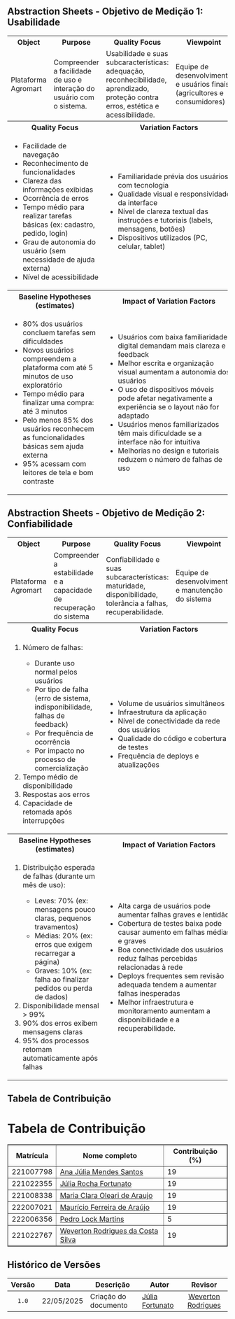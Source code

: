 ## Abstraction Sheets - Objetivo de Medição 1: Usabilidade

<table>
  <tr>
    <th>Object</th>
    <th>Purpose</th>
    <th>Quality Focus</th>
    <th>Viewpoint</th>
  </tr>
  <tr>
    <td>Plataforma Agromart</td>
    <td>Compreender a facilidade de uso e interação do usuário com o sistema.</td>
    <td>Usabilidade e suas subcaracterísticas: adequação, reconhecibilidade, aprendizado, proteção contra erros, estética e acessibilidade.</td>
    <td>Equipe de desenvolvimento e usuários finais (agricultores e consumidores)</td>
  </tr>
  <tr>
    <th colspan="2">Quality Focus</th>
    <th colspan="2">Variation Factors</th>
  </tr>
  <tr>
    <td colspan="2">
        <ul>
            <li>Facilidade de navegação</li>
            <li>Reconhecimento de funcionalidades</li>
            <li>Clareza das informações exibidas</li>
            <li>Ocorrência de erros</li>
            <li>Tempo médio para realizar tarefas básicas (ex: cadastro, pedido, login)</li>
            <li>Grau de autonomia do usuário (sem necessidade de ajuda externa)</li>
            <li>Nível de acessibilidade</li>
        </ul>
    </td>
    <td colspan="2">
        <ul>
            <li>Familiaridade prévia dos usuários com tecnologia</li>
            <li>Qualidade visual e responsividade da interface</li>
            <li>Nível de clareza textual das instruções e tutoriais (labels, mensagens, botões)</li>
            <li>Dispositivos utilizados (PC, celular, tablet)</li>
        </ul>
    </td>
  </tr>
    <tr>
    <th colspan="2">Baseline Hypotheses (estimates)</th>
    <th colspan="2">Impact of Variation Factors</th>
  </tr>
  <tr>
    <td colspan="2">
        <ul>
            <li>80% dos usuários concluem tarefas sem dificuldades</li>
            <li>Novos usuários compreendem a plataforma com até 5 minutos de uso exploratório</li>
            <li>Tempo médio para finalizar uma compra: até 3 minutos</li>
            <li>Pelo menos 85% dos usuários reconhecem as funcionalidades básicas sem ajuda externa</li>
            <li>95% acessam com leitores de tela e bom contraste</li>
        </ul>
    </td>
    <td colspan="2">
        <ul>
            <li>Usuários com baixa familiaridade digital demandam mais clareza e feedback</li>
            <li>Melhor escrita e organização visual aumentam a autonomia dos usuários</li>
            <li>O uso de dispositivos móveis pode afetar negativamente a experiência se o layout não for adaptado</li>
            <li>Usuários menos familiarizados têm mais dificuldade se a interface não for intuitiva</li>
            <li>Melhorias no design e tutoriais reduzem o número de falhas de uso</li>
        </ul>
    </td>
  </tr>
</table>

## Abstraction Sheets - Objetivo de Medição 2: Confiabilidade

<table>
  <tr>
    <th>Object</th>
    <th>Purpose</th>
    <th>Quality Focus</th>
    <th>Viewpoint</th>
  </tr>
  <tr>
    <td>Plataforma Agromart</td>
    <td>Compreender a estabilidade e a capacidade de recuperação do sistema</td>
    <td>Confiabilidade e suas subcaracterísticas: maturidade, disponibilidade, tolerância a falhas, recuperabilidade.</td>
    <td>Equipe de desenvolvimento e manutenção do sistema</td>
  </tr>
  <tr>
    <th colspan="2">Quality Focus</th>
    <th colspan="2">Variation Factors</th>
  </tr>
  <tr>
    <td colspan="2">
        <ol>
            <li>Número de falhas:</li>
            <ul>
                <li>Durante uso normal pelos usuários</li>
                <li>Por tipo de falha (erro de sistema, indisponibilidade, falhas de feedback)</li>
                <li>Por frequência de ocorrência</li>
                <li>Por impacto no processo de comercialização</li>
            </ul>
            <li>Tempo médio de disponibilidade</li>
            <li>Respostas aos erros</li>
            <li>Capacidade de retomada após interrupções</li>
        </ol>
    </td>
    <td colspan="2">
        <ul>
            <li>Volume de usuários simultâneos</li>
            <li>Infraestrutura da aplicação</li>
            <li>Nível de conectividade da rede dos usuários</li>
            <li>Qualidade do código e cobertura de testes</li>
            <li>Frequência de deploys e atualizações</li>
        </ul>
    </td>
  </tr>
    <tr>
    <th colspan="2">Baseline Hypotheses (estimates)</th>
    <th colspan="2">Impact of Variation Factors</th>
  </tr>
  <tr>
    <td colspan="2">
        <ol>
            <li>Distribuição esperada de falhas (durante um mês de uso):</li>
            <ul>
                <li>Leves: 70% (ex: mensagens pouco claras, pequenos travamentos)</li>
                <li>Médias: 20% (ex: erros que exigem recarregar a página)</li>
                <li>Graves: 10% (ex: falha ao finalizar pedidos ou perda de dados)</li>
            </ul>
            <li>Disponibilidade mensal > 99%</li>
            <li>90% dos erros exibem mensagens claras</li>
            <li>95% dos processos retomam automaticamente após falhas</li>
        </ol>
    </td>
    <td colspan="2">
        <ul>
            <li>Alta carga de usuários pode aumentar falhas graves e lentidão</li>
            <li>Cobertura de testes baixa pode causar aumento em falhas médias e graves</li>
            <li>Boa conectividade dos usuários reduz falhas percebidas relacionadas à rede</li>
            <li>Deploys frequentes sem revisão adequada tendem a aumentar falhas inesperadas</li>
            <li>Melhor infraestrutura e monitoramento aumentam a disponibilidade e a recuperabilidade.</li>
        </ul>
    </td>
  </tr>
</table>

## Tabela de Contribuição

# Tabela de Contribuição

<div align="center">
  <table border="1">
    <thead>
      <tr>
        <th>Matrícula</th>
        <th>Nome completo</th>
        <th>Contribuição (%)</th>
      </tr>
    </thead>
    <tbody>
      <tr>
        <td>221007798</td>
        <td><a href="https://github.com/ailujana">Ana Júlia Mendes Santos</a></td>
        <td>19</td>
      </tr>
      <tr>
        <td>221022355</td>
        <td><a href="https://github.com/julia-fortunato">Júlia Rocha Fortunato</a></td>
        <td>19</td>
      </tr>
      <tr>
        <td>221008338</td>
        <td><a href="https://github.com/Oleari19">Maria Clara Oleari de Araujo</a></td>
        <td>19</td>
      </tr>
      <tr>
        <td>222007021</td>
        <td><a href="https://github.com/mauricio-araujoo">Maurício Ferreira de Araújo</a></td>
        <td>19</td>
      </tr>
      <tr>
        <td>222006356</td>
        <td><a href="https://github.com/PedroLock">Pedro Lock Martins</a></td>
        <td>5</td>
      </tr>
      <tr>
        <td>221022767</td>
        <td><a href="https://github.com/vevetin">Weverton Rodrigues da Costa Silva</a></td>
        <td>19</td>
      </tr>
    </tbody>
  </table>
</div>

## Histórico de Versões

|Versão|Data|Descrição|Autor|Revisor|
|:----:|----|---------|-----|:-------:|
|`1.0`|22/05/2025|Criação do documento|[Júlia Fortunato](https://github.com/julia-fortunato)|[Weverton Rodrigues](https://github.com/vevetin)|